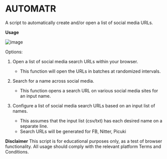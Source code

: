 # AUTOMATR

A script to automatically create and/or open a list of social media URLs.

**Usage**

![image](https://github.com/sockysec/automatr/assets/121141737/759b6279-17a0-41e9-be4f-32ab160d755e)

Options:
1. Open a list of social media search URLs within your browser.
      - This function will open the URLs in batches at randomized intervals.
2. Search for a name across social media.
      - This function opens a search URL on various social media sites for an input name.
   
4. Configure a list of social media search URLs based on an input list of names.
      - This assumes that the input list (csv/txt) has each desired name on a separate line.
      - Search URLs will be generated for FB, Nitter, Picuki

**Disclaimer**
This script is for educational purposes only, as a test of browser functionality.
All usage should comply with the relevant platform Terms and Conditions.
